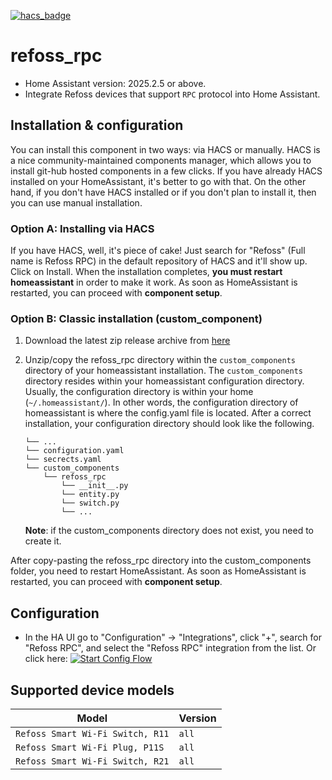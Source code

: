 [![hacs_badge](https://img.shields.io/badge/HACS-Default-orange.svg?style=for-the-badge)](https://github.com/hacs/integration)

# refoss_rpc
- Home Assistant version: 2025.2.5 or above.
- Integrate Refoss devices that support `RPC` protocol into Home Assistant.

## Installation & configuration
You can install this component in two ways: via HACS or manually.
HACS is a nice community-maintained components manager, which allows you to install git-hub hosted components in a few clicks.
If you have already HACS installed on your HomeAssistant, it's better to go with that.
On the other hand, if you don't have HACS installed or if you don't plan to install it, then you can use manual installation.

### Option A: Installing via HACS
If you have HACS, well, it's piece of cake!
Just search for "Refoss" (Full name is Refoss RPC) in the default repository of HACS and it'll show up.
Click on Install. When the installation completes, **you must restart homeassistant** in order to make it work.
As soon as HomeAssistant is restarted, you can proceed with __component setup__.

### Option B: Classic installation (custom_component)
1. Download the latest zip release archive from [here](https://github.com/Refoss/refoss_rpc/releases/latest)
1. Unzip/copy the refoss_rpc directory within the `custom_components` directory of your homeassistant installation.
   The `custom_components` directory resides within your homeassistant configuration directory.
   Usually, the configuration directory is within your home (`~/.homeassistant/`).
   In other words, the configuration directory of homeassistant is where the config.yaml file is located.
   After a correct installation, your configuration directory should look like the following.
    ```
    └── ...
    └── configuration.yaml
    └── secrects.yaml
    └── custom_components
        └── refoss_rpc
            └── __init__.py
            └── entity.py
            └── switch.py
            └── ...
    ```

   **Note**: if the custom_components directory does not exist, you need to create it.

After copy-pasting the refoss_rpc directory into the custom_components folder, you need to restart HomeAssistant.
As soon as HomeAssistant is restarted, you can proceed with __component setup__.

## Configuration
- In the HA UI go to "Configuration" -> "Integrations", click "+", search for "Refoss RPC", and select the "Refoss RPC" integration from the list.
  Or click here: [![Start Config Flow](https://my.home-assistant.io/badges/config_flow_start.svg)](https://my.home-assistant.io/redirect/config_flow_start?domain=refoss_rpc)

## Supported device models

| Model                            | Version            |             
|----------------------------------|--------------------|
| `Refoss Smart Wi-Fi Switch, R11` | `all`              |
| `Refoss Smart Wi-Fi Plug, P11S`  | `all`              |
| `Refoss Smart Wi-Fi Switch, R21` | `all`              |
